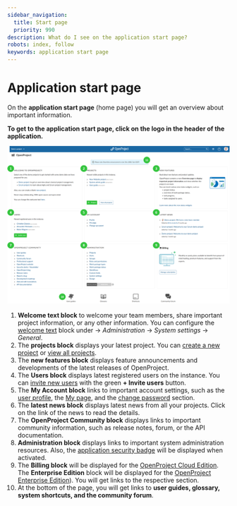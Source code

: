 ```yaml
---
sidebar_navigation:
  title: Start page
  priority: 990
description: What do I see on the application start page?
robots: index, follow
keywords: application start page
---
```


# Application start page

On the **application start page** (home page) you will get an overview about important information.

**To get to the application start page, click on the logo in the header of the application.**

![User-guide-application-start-page](User-guide-application-start-page.png)

1. **Welcome text block** to welcome your team members, share important project information, or any other information. You can configure the [welcome text](../../system-admin-guide/system-settings/general-settings/#welcome-block-text) block under -> *Administration* -> *System settings* -> *General*.
2. The **projects block** displays your latest project. You can [create a new project](../../getting-started/#create-project) or [view all projects](../../getting-started/projects/#view-all-projects).
3. The **new features block** displays feature announcements and developments of the latest releases of OpenProject.
4. The **Users block** displays latest registered users on the instance. You can [invite new users](../../getting-started/invite-members/) with the green **+ Invite users** button.
5. The **My Account block** links to important account settings, such as the [user profile](../../getting-started/my-account/#edit-your-user-information), the [My page](../../getting-started/my-page/), and the [change password](../../getting-started/sign-in-registration/#reset-your-password) section.
6. The **latest news block** displays latest news from all your projects. Click on the link of the news to read the details.
7. The **OpenProject Community block** displays links to important community information, such as release notes, forum, or the API documentation.
8. **Administration block** displays links to important system administration resources. Also, the [application security badge](../../system-admin-guide/system-settings/general-settings/) will be displayed when activated.
9. The **Billing block** will be displayed for the [OpenProject Cloud Edition](../../cloud-edition-guide). The **Enterprise Edition** block will be displayed for the [OpenProject Enterprise Edition](../../enterprise-edition-guide)). You will get links to the respective section.
10. At the bottom of the page, you will get links to **user guides, glossary, system shortcuts, and the community forum**.